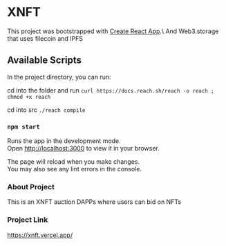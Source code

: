 # XNFT

This project was bootstrapped with [Create React App](https://github.com/facebook/create-react-app).\ 
And Web3.storage that uses filecoin and IPFS

## Available Scripts

In the project directory, you can run:

cd into the folder and run `curl https://docs.reach.sh/reach -o reach ; chmod +x reach`

cd into src `./reach compile`

### `npm start`

Runs the app in the development mode.\
Open [http://localhost:3000](http://localhost:3000) to view it in your browser.

The page will reload when you make changes.\
You may also see any lint errors in the console.


### About Project
This is an XNFT auction DAPPs where users can bid on NFTs


### Project Link
https://xnft.vercel.app/

